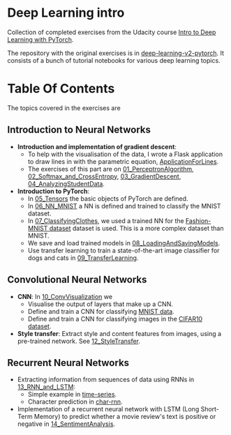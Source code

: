 # Deep Learning intro

Collection of completed exercises from the Udacity course  [Intro to Deep Learning with PyTorch](https://www.udacity.com/enrollment/ud188).  

The repository with the original exercises is in [deep-learning-v2-pytorch](https://github.com/udacity/deep-learning-v2-pytorch/). It consists of a bunch of tutorial notebooks for various deep learning topics.

# Table Of Contents

The topics covered in the exercises are

## Introduction to Neural Networks

 - **Introduction and implementation of gradient descent**: 
	 - To help with the visualisation of the data, I wrote a Flask application to draw lines in with the parametric equation, [ApplicationForLines](https://github.com/MartinezAgullo/DeepLearning_intro/tree/main/ApplicationForLines). 
	 - The exercises of this part are on [01_PerceptronAlgorithm](https://github.com/MartinezAgullo/DeepLearning_intro/tree/main/01_PerceptronAlgorithm), [02_Softmax_and_CrossEntropy](https://github.com/MartinezAgullo/DeepLearning_intro/tree/main/02_Softmax_and_CrossEntropy), [03_GradientDescent](https://github.com/MartinezAgullo/DeepLearning_intro/tree/main/03_GradientDescent), [04_AnalyzingStudentData](https://github.com/MartinezAgullo/DeepLearning_intro/tree/main/04_AnalyzingStudentData).
 - **Introduction to PyTorch**: 
	 - In [05_Tensors](https://github.com/MartinezAgullo/DeepLearning_intro/tree/main/05_Tensors) the basic objects of PyTorch are defined.
	-  In [06_NN_MNIST](https://github.com/MartinezAgullo/DeepLearning_intro/tree/main/06_NN_MNIST) a NN is defined and trained to classify the MNIST dataset.
	- In [07_ClassifyingClothes](https://github.com/MartinezAgullo/DeepLearning_intro/tree/main/07_ClassifyingClothes), we used a trained NN for the [Fashion-MNIST dataset](https://github.com/zalandoresearch/fashion-mnist) dataset is used. This is a more complex dataset than MNIST.
	 -  We save and load trained models in [08_LoadingAndSavingModels](https://github.com/MartinezAgullo/DeepLearning_intro/tree/main/08_LoadingAndSavingModels).
	 - Use transfer learning to train a state-of-the-art image classifier for dogs and cats in [09_TransferLearning](https://github.com/MartinezAgullo/DeepLearning_intro/tree/main/09_TransferLearning).


## Convolutional Neural Networks
- **CNN**: In [10_ConvVisualization](https://github.com/MartinezAgullo/DeepLearning_intro/tree/main/10_ConvVisualization) we
	- Visualise the output of layers that make up a CNN.
	- Define and train a CNN for classifying [MNIST data](https://en.wikipedia.org/wiki/MNIST_database).
	- Define and train a CNN for classifying images in the [CIFAR10 dataset](https://www.cs.toronto.edu/~kriz/cifar.html).
- **Style transfer**: Extract style and content features from images, using a pre-trained network. See [12_StyleTransfer](https://github.com/MartinezAgullo/DeepLearning_intro/tree/main/12_StyleTransfer).

## Recurrent Neural Networks  
- Extracting information from sequences of data using RNNs in [13_RNN_and_LSTM](https://github.com/MartinezAgullo/DeepLearning_intro/tree/main/13_RNN_and_LSTM):
	- Simple example in [time-series](https://github.com/MartinezAgullo/DeepLearning_intro/tree/main/13_RNN_and_LSTM/time-series).
	- Character prediction in [char-rnn](https://github.com/MartinezAgullo/DeepLearning_intro/tree/main/13_RNN_and_LSTM/char-rnn).
- Implementation of a recurrent neural network with LSTM (Long Short-Term Memory) to predict whether a movie review's text is positive or negative in [14_SentimentAnalysis](https://github.com/MartinezAgullo/DeepLearning_intro/tree/main/14_SentimentAnalysis).

